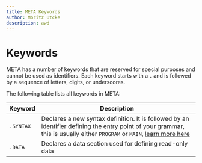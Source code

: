 ```yaml
---
title: META Keywords
author: Moritz Utcke
description: awd
---
```


# Keywords

META has a number of keywords that are reserved for special purposes and cannot be used as identifiers. 
Each keyword starts with a `.` and is followed by a sequence of letters, digits, or underscores.

The following table lists all keywords in META:

| Keyword | Description |
| ------- | ----------- |
| `.SYNTAX` | Declares a new syntax definition. It is followed by an identifier defining the entry point of your grammar, this is usually either `PROGRAM` or `MAIN`, [learn more here]() |
| `.DATA` | Declares a data section used for defining read-only data |
